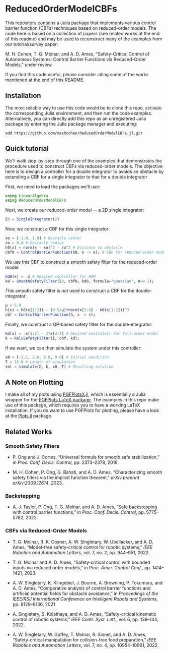 # ReducedOrderModelCBFs

This repository contains a Julia package that implements various control barrier function (CBFs) techniques based on reduced-order models. The code here is based on a collection of papers (see related works at the end of this readme) and may be used to reconstruct many of the examples from our tutorial/survey paper:

 M. H. Cohen, T. G. Molnar, and A. D. Ames, "Safety-Critical Control of Autonomous Systems: Control Barrier Functions via Reduced-Order Models," under review.

If you find this code useful, please consider citing some of the works mentioned at the end of this README.

## Installation
The most reliable way to use this code would be to clone this repo, activate the corresponding Julia environment, and then run the code examples. Alternatively, you can directly add this repo as an unregistered Julia package by entering the Julia package manager and executing:

    add https://github.com/maxhcohen/ReducedOrderModelCBFs.jl.git

## Quick tutorial
We'll walk step-by-step through one of the examples that demonstrates the procedure used to construct CBFs via reduced-order models. The objective here is to design a controller for a double integrator to avoids an obstacle by extending a CBF for a single integrator to that for a double integrator

First, we need to load the packages we'll use:

```julia
using LinearAlgebra
using ReducedOrderModelCBFs
```

Next, we create our reduced-order model -- a 2D single integrator:
```julia
Σ0 = SingleIntegrator(2)
```

Now, we construct a CBF for this single integrator:
```julia
xo = [-1.0, 1.0] # Obstacle center
ro = 0.4 # Obstacle radius
h0(x) = norm(x - xo)^2 - ro^2 # Distance to obstacle
cbf0 = ControlBarrierFunction(h0, s -> s); # CBF for reduced-order model
```

We use this CBF to construct a smooth safety filter for the reduced-order model:
```julia
kd0(x) = -x # Desired controller for ROM
k0 = SmoothSafetyFilter(Σ0, cbf0, kd0, formula="gaussian", σ=0.1);
```

This smooth safety filter is not used to construct a CBF for the double-integrator:
```julia
μ = 5.0
h(x) = h0(x[1:2]) - (0.5/μ)*norm(x[3:4] - k0(x[1:2]))^2
cbf = ControlBarrierFunction(h, s -> s);
```

Finally, we construct a QP-based safety filter for the double-integrator:
```julia
kd(x) = -x[1:2] - 2*x[3:4] # Desired controlelr for full-order model
k = ReluSafetyFilter(Σ, cbf, kd);
```

If we want, we can then simulate the system under this controller:
```julia
x0 = [-2.1, 2.0, 0.0, 0.0] # Initial condition
T = 15.0 # Length of simulation
sol = simulate(Σ, k, x0, T) # Resulting solution
```

## A Note on Plotting
I make all of my plots using [PGFPlotsX.jl](https://github.com/KristofferC/PGFPlotsX.jl), which is essentially a Julia wrapper for the [PGFPlots LaTeX package](https://www.overleaf.com/learn/latex/Pgfplots_package). The examples in this repo make use of this package, which requires you to have a working LaTeX installation. If you do want to use PGFPlots for plotting, please have a look at the [Plots.jl](https://github.com/JuliaPlots/Plots.jl) package.

## Related Works

### Smooth Safety Filters
- P. Ong and J. Cortes, “Universal formula for smooth safe stabilization,” in *Proc. Conf. Decis. Control*, pp. 2373–2378, 2019.

- M. H. Cohen, P. Ong, G. Bahati, and A. D. Ames, “Characterizing smooth safety filters via the implicit function theorem,” *arXiv preprint arXiv:2309.12614*, 2023.

### Backstepping
- A. J. Taylor, P. Ong, T. G. Molnar, and A. D. Ames, “Safe backstepping with control barrier functions,” in *Proc. Conf. Decis. Control*, pp. 5775–5782, 2022.

### CBFs via Reduced-Order Models
- T. G. Molnar, R. K. Cosner, A. W. Singletary, W. Ubellacker,
and A. D. Ames, “Model-free safety-critical control for robotic
systems,” *IEEE Robotics and Automation Letters*, vol. 7, no. 2,
pp. 944–951, 2022.

- T. G. Molnar and A. D. Ames, “Safety-critical control with
bounded inputs via reduced order models,” in *Proc. Amer. Control Conf.*, pp. 1414–1421, 2023.

- A. W. Singletary, K. Klingebiel, J. Bourne, A. Browning,
P. Tokumaru, and A. D. Ames, “Comparative analysis of control barrier functions and artificial potential fields for obstacle avoidance,” in *Proceedings of the IEEE/RSJ International Conference on Intelligent Robots and Systems*, pp. 8129–8136,
2021

- A. Singletary, S. Kolathaya, and A. D. Ames, “Safety-critical
kinematic control of robotic systems,” *IEEE Contr. Syst. Lett.*,
vol. 6, pp. 139–144, 2022.

- A. W. Singletary, W. Guffey, T. Molnar, R. Sinnet, and
A. D. Ames, “Safety-critical manipulation for collision-free food
preparation,” *IEEE Robotics and Automation Letters*, vol. 7,
no. 4, pp. 10954–10961, 2022.